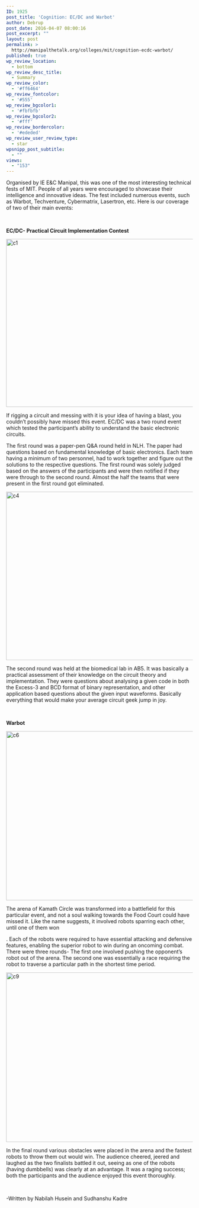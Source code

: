 ```yaml
---
ID: 1925
post_title: 'Cognition: EC/DC and Warbot'
author: Debrup
post_date: 2016-04-07 08:00:16
post_excerpt: ""
layout: post
permalink: >
  http://manipalthetalk.org/colleges/mit/cognition-ecdc-warbot/
published: true
wp_review_location:
  - bottom
wp_review_desc_title:
  - Summary
wp_review_color:
  - '#ff6464'
wp_review_fontcolor:
  - '#555'
wp_review_bgcolor1:
  - '#fbfbfb'
wp_review_bgcolor2:
  - '#fff'
wp_review_bordercolor:
  - '#ededed'
wp_review_user_review_type:
  - star
wpsnipp_post_subtitle:
  - ""
views:
  - "153"
---
```

Organised by IE E&amp;C Manipal, this was one of the most interesting technical fests of MIT. People of all years were encouraged to showcase their intelligence and innovative ideas. The fest included numerous events, such as Warbot, Techventure, Cybermatrix, Lasertron, etc. Here is our coverage of two of their main events:

&nbsp;

<strong>EC/DC- Practical Circuit Implementation Contest</strong>

<a href="http://manipalthetalk.net/wp-content/uploads/2016/04/c1-1.jpg" rel="attachment wp-att-1934"><img class="alignnone wp-image-1934" src="http://manipalthetalk.net/wp-content/uploads/2016/04/c1-1.jpg" alt="c1" width="682" height="454" /></a>

If rigging a circuit and messing with it is your idea of having a blast, you couldn’t possibly have missed this event. EC/DC was a two round event which tested the participant’s ability to understand the basic electronic circuits.

The first round was a paper-pen Q&amp;A round held in NLH. The paper had questions based on fundamental knowledge of basic electronics. Each team having a minimum of two personnel, had to work together and figure out the solutions to the respective questions. The first round was solely judged based on the answers of the participants and were then notified if they were through to the second round. Almost the half the teams that were present in the first round got eliminated.

<a href="http://manipalthetalk.net/wp-content/uploads/2016/04/c4-1.jpg" rel="attachment wp-att-1936"><img class="alignnone wp-image-1936" src="http://manipalthetalk.net/wp-content/uploads/2016/04/c4-1.jpg" alt="c4" width="683" height="455" /></a>

The second round was held at the biomedical lab in AB5. It was basically a practical assessment of their knowledge on the circuit theory and implementation. They were questions about analysing a given code in both the Excess-3 and BCD format of binary representation, and other application based questions about the given input waveforms. Basically everything that would make your average circuit geek jump in joy.

&nbsp;

<strong>Warbot</strong>

<a href="http://manipalthetalk.net/wp-content/uploads/2016/04/c6-1.jpg" rel="attachment wp-att-1938"><img class="alignnone wp-image-1938" src="http://manipalthetalk.net/wp-content/uploads/2016/04/c6-1.jpg" alt="c6" width="687" height="457" /></a>

The arena of Kamath Circle was transformed into a battlefield for this particular event, and not a soul walking towards the Food Court could have missed it. Like the name suggests, it involved robots sparring each other, until one of them won

. Each of the robots were required to have essential attacking and defensive features, enabling the superior robot to win during an oncoming combat. There were three rounds- The first one involved pushing the opponent’s robot out of the arena. The second one was essentially a race requiring the robot to traverse a particular path in the shortest time period.

<a href="http://manipalthetalk.net/wp-content/uploads/2016/04/c9.jpg" rel="attachment wp-att-1940"><img class="alignnone wp-image-1940" src="http://manipalthetalk.net/wp-content/uploads/2016/04/c9.jpg" alt="c9" width="688" height="458" /></a>

In the final round various obstacles were placed in the arena and the fastest robots to throw them out would win. The audience cheered, jeered and laughed as the two finalists battled it out, seeing as one of the robots (having dumbbells) was clearly at an advantage. It was a raging success; both the participants and the audience enjoyed this event thoroughly.

&nbsp;

-Written by Nabilah Husein and Sudhanshu Kadre